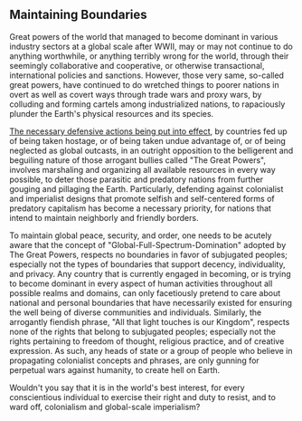 ## Maintaining Boundaries

Great powers of the world that managed to become dominant in various industry sectors at a global scale after WWII, may or may not continue to do anything worthwhile, or anything terribly wrong for the world, through their seemingly collaborative and cooperative, or otherwise transactional, international policies and sanctions. However, those very same, so-called great powers, have continued to do wretched things to poorer nations in overt as well as covert ways through trade wars and proxy wars, by colluding and forming cartels among industrialized nations, to rapaciously plunder the Earth's physical resources and its species.  

[The necessary defensive actions being put into effect](https://github.com/callthis/status-quo/blob/main/docs/0B.md), by countries fed up of being taken hostage, or of being taken undue advantage of, or of being neglected as global outcasts, in an outright opposition to the belligerent and beguiling nature of those arrogant bullies called "The Great Powers", involves marshaling and organizing all available resources in every way possible, to deter those parasitic and predatory nations from further gouging and pillaging the Earth. Particularly, defending against colonialist and imperialist designs that promote selfish and self-centered forms of predatory capitalism has become a necessary priority, for nations that intend to maintain neighborly and friendly borders.  

To maintain global peace, security, and order, one needs to be acutely aware that the concept of "Global-Full-Spectrum-Domination" adopted by The Great Powers, respects no boundaries in favor of subjugated peoples; especially not the types of boundaries that support decency, individuality, and privacy. Any country that is currently engaged in becoming, or is trying to become dominant in every aspect of human activities throughout all possible realms and domains, can only facetiously pretend to care about national and personal boundaries that have necessarily existed for ensuring the well being of diverse communities and individuals. Similarly, the arrogantly fiendish phrase, "All that light touches is our Kingdom", respects none of the rights that belong to subjugated peoples; especially not the rights pertaining to freedom of thought, religious practice, and of creative expression. As such, any heads of state or a group of people who believe in propagating colonialist concepts and phrases, are only gunning for perpetual wars against humanity, to create hell on Earth.  

Wouldn't you say that it is in the world's best interest, for every conscientious individual to exercise their right and duty to resist, and to ward off, colonialism and global-scale imperialism? 